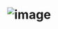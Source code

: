 # ![image](https://user-images.githubusercontent.com/78310290/163659891-3fbd2662-9b4e-4aaa-afdd-7e7684f28425.png)
